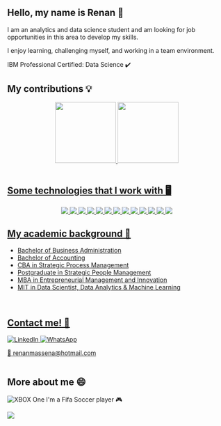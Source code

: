 
<h2>Hello, my name is Renan  👋</h2>


I am an analytics and data science student and am looking for job opportunities in this area to develop my skills.


I enjoy learning, challenging myself, and working in a team environment.


IBM Professional Certified: Data Science ✔️

<h2>My contributions 💡</h2>

<div align="center">
  <a href="https://github.com/renanmassena">
  <img height="140em" src="https://github-readme-stats.vercel.app/api?username=renanmassena&show_icons=true&theme=dark&include_all_commits=true&count_private=true"/>
  <img height="140em" src="https://github-readme-stats.vercel.app/api/top-langs/?username=renanmassena&layout=compact&langs_count=7&theme=dark"/>
</div>
</div>

<br>
<h2>Some technologies that I work with 🖥️</h2>
<p align="center">
<img src="https://img.shields.io/badge/Python%20-%23316192.svg?&style=flat-square&logo=Python&logoColor=white"/>
<img src="https://img.shields.io/badge/Pandas%20-%23316192.svg?&style=flat-square&logo=Pandas&logoColor=white"/>
<img src="https://img.shields.io/badge/Numpy%20-%23316192.svg?&style=flat-square&logo=Numpy&logoColor=white"/>
<img src="https://img.shields.io/badge/Scikit Learn%20-%23316192.svg?&style=flat-square&logo=Scikit Learn&logoColor=white"/>
<img src="https://img.shields.io/badge/TensorFlow%20-%23316192.svg?&style=flat-square&logo=TensorFlow&logoColor=white"/>
<img src="https://img.shields.io/badge/Plotly%20-%23316192.svg?&style=flat-square&logo=Plotly&logoColor=white"/>
<img src="https://img.shields.io/badge/Seaborn%20-%23316192.svg?&style=flat-square&logo=Seaborn&logoColor=white"/>
<img src="https://img.shields.io/badge/SQL%20-%23316192.svg?&style=flat-square&logo=SQL&logoColor=white"/>
<img src="https://img.shields.io/badge/-VSCode%20-%23316192.svg?&style=flat-square&logo=visual-studio-code&logoColor=white">
<img src="https://img.shields.io/badge/-Matplotlib%20-%23316192.svg?&style=flat-square&logo=Matplotlib&logoColor=white">
<img src="https://img.shields.io/badge/-PowerBI%20-%23316192.svg?&style=flat-square&logo=PowerBI&logoColor=white">
<img src="https://img.shields.io/badge/-Git%20-%23316192.svg?&style=flat-square&logo=Git&logoColor=white">
<img src="https://img.shields.io/badge/-Microsoft Excel%20-%23316192.svg?&style=flat-square&logo=Microsoft Excel&logoColor=white">
<br>


<h2>My academic background 📖 </h2>

* Bachelor of Business Administration
* Bachelor of Accounting
* CBA in Strategic Process Management
* Postgraduate in Strategic People Management
* MBA in Entrepreneurial Management and Innovation
* MIT in Data Scientist, Data Analytics & Machine Learning


<br>
<h2>Contact me! 💬</h2>
<a href="https://www.linkedin.com/in/renan-massena/"  >
    <img alt="LinkedIn" src="https://img.shields.io/badge/linkedin%20-%230077B5.svg?&style=for-the-badge&logo=linkedin&logoColor=white"/>
<a href="#"  >
    <img alt="WhatsApp" src="https://img.shields.io/badge/WhatsApp-25D366?style=for-the-badge&logo=whatsapp&logoColor=white"/>
    
:e-mail: renanmassena@hotmail.com
</a>       
<br>

<h2>More about me 😄 </h2>


<p><img alt="XBOX One" src="https://img.shields.io/badge/XBOX%20-%230070D1.svg?&style=for-the-badge&logo=XBOX&logoColor=white"/> I'm a Fifa Soccer player 🎮 </p>



![](https://komarev.com/ghpvc/?username=renanmassena&color=blue&style=flat)


<!--
**renanmassena/renanmassena** is a ✨ _special_ ✨ repository because its `README.md` (this file) appears on your GitHub profile.

Here are some ideas to get you started:

- 🔭 I’m currently working on ...
- 🌱 I’m currently learning ...
- 👯 I’m looking to collaborate on ...
- 🤔 I’m looking for help with ...
- 💬 Ask me about ...
- 📫 How to reach me: ...
- 😄 Pronouns: ...
- ⚡ Fun fact: ...

-->
